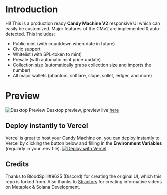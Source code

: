# Introduction

Hi! This is a production ready **Candy Machine V2** responsive UI which can easily be customized.
Major features of the CMv2 are implemented & auto-detected. This includes:

 - Public mint (with countdown when date in future)
 - Civic support
 - Whitelist (with SPL-token to mint)
 - Presale (with automatic mint price update)
 - Collection size (automatically grabs collection size and imports the number)
 - All major wallets (phantom, solflare, slope, sollet, ledger, and more)

# Preview

![Desktop Preview](https://cdn.discordapp.com/attachments/946021913120079953/958463798602264646/candy-machine-zaab-ui-ue42.vercel.app_.png)
Desktop preview, preview live [here](https://minting-site-ui.vercel.app/)


## Deploy instantly to Vercel

Vercel is great to host your Candy Machine on, you can deploy instantly to Vercel by clicking the button below and filling in the **Environment Variables** (regularly in your .env file).
[![Deploy with Vercel](https://vercel.com/button)](https://vercel.com/new/clone?repository-url=https%3A%2F%2Fgithub.com%2Fcrazyrick4%2Fcandy-machine-zaab-ui.git&env=REACT_APP_CANDY_MACHINE_ID,REACT_APP_SOLANA_NETWORK,REACT_APP_SOLANA_RPC_HOST)

## Credits

Thanks to BloodSpilll#9625 (Discord) for creating the original UI, which this repo is forked from. Also thanks to [Stractors](https://www.youtube.com/channel/UCf-oH3TIq8xHVtVogrpTm7g) for creating informative videos on Metaplex & Solana Development.

